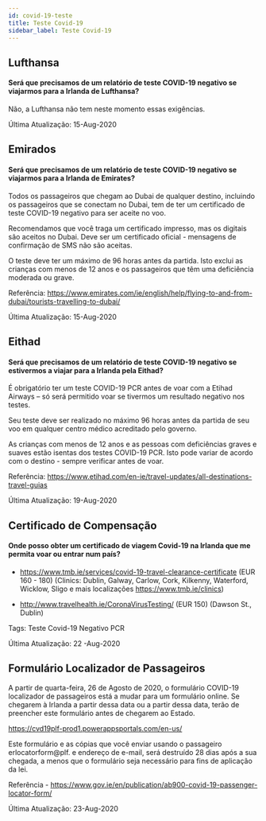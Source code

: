 ```yaml
---
id: covid-19-teste
title: Teste Covid-19
sidebar_label: Teste Covid-19
---
```



## Lufthansa

#### **Será que precisamos de um relatório de teste COVID-19 negativo se viajarmos para a Irlanda de Lufthansa?**

Não, a Lufthansa não tem neste momento essas exigências.

Última Atualização: 15-Aug-2020

## Emirados

#### **Será que precisamos de um relatório de teste COVID-19 negativo se viajarmos para a Irlanda de Emirates?**

Todos os passageiros que chegam ao Dubai de qualquer destino, incluindo os passageiros que se conectam no Dubai, tem de ter um certificado de teste COVID-19 negativo para ser aceite no voo.

Recomendamos que você traga um certificado impresso, mas os digitais são aceitos no Dubai. Deve ser um certificado oficial - mensagens de confirmação de SMS não são aceitas.

O teste deve ter um máximo de 96 horas antes da partida. Isto exclui as crianças com menos de 12 anos e os passageiros que têm uma deficiência moderada ou grave.


Referência: https://www.emirates.com/ie/english/help/flying-to-and-from-dubai/tourists-travelling-to-dubai/

Última Atualização: 15-Aug-2020

## Eithad

#### **Será que precisamos de um relatório de teste COVID-19 negativo se estivermos a viajar para a Irlanda pela Eithad?**

É obrigatório ter um teste COVID-19 PCR antes de voar com a Etihad Airways – só será permitido voar se tivermos um resultado negativo nos testes.

Seu teste deve ser realizado no máximo 96 horas antes da partida de seu voo em qualquer centro médico acreditado pelo governo.

As crianças com menos de 12 anos e as pessoas com deficiências graves e suaves estão isentas dos testes COVID-19 PCR. Isto pode variar de acordo com o destino - sempre verificar antes de voar.

Referência: https://www.etihad.com/en-ie/travel-updates/all-destinations-travel-guias

Última Atualização: 19-Aug-2020

## Certificado de Compensação

#### Onde posso obter um certificado de viagem Covid-19 na Irlanda que me permita voar ou entrar num país?

* https://www.tmb.ie/services/covid-19-travel-clearance-certificate (EUR 160 - 180) (Clinics: Dublin, Galway, Carlow, Cork, Kilkenny, Waterford, Wicklow, Sligo e mais localizações https://www.tmb.ie/clinics)

* http://www.travelhealth.ie/CoronaVirusTesting/ (EUR 150) (Dawson St., Dublin)

Tags: Teste Covid-19 Negativo PCR

Última Atualização: 22 -Aug-2020

## Formulário Localizador de Passageiros

A partir de quarta-feira, 26 de Agosto de 2020, o formulário COVID-19 localizador de passageiros está a mudar para um formulário online. Se chegarem à Irlanda a partir dessa data ou a partir dessa data, terão de preencher este formulário antes de chegarem ao Estado.

https://cvd19plf-prod1.powerappsportals.com/en-us/

Este formulário e as cópias que você enviar usando o passageiro erlocatorform@plf. e endereço de e-mail, será destruído 28 dias após a sua chegada, a menos que o formulário seja necessário para fins de aplicação da lei.

Referência - https://www.gov.ie/en/publication/ab900-covid-19-passenger-locator-form/

Última Atualização: 23-Aug-2020